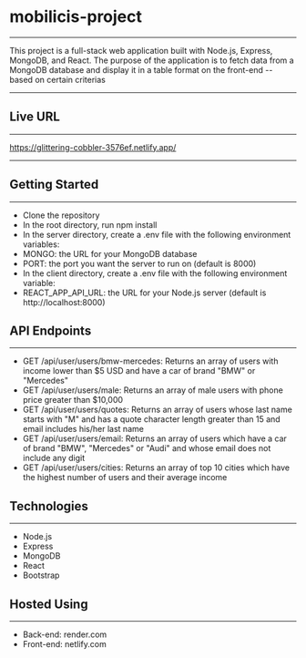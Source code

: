 # mobilicis-project
***

This project is a full-stack web application built with Node.js, Express, MongoDB, and React. The purpose of the application is to fetch data from a MongoDB database and display it in a table format on the front-end -- based on certain criterias

***

## Live URL
***
 https://glittering-cobbler-3576ef.netlify.app/
 
*** 

## Getting Started

***

* Clone the repository
* In the root directory, run npm install
* In the server directory, create a .env file with the following environment variables:
* MONGO: the URL for your MongoDB database
* PORT: the port you want the server to run on (default is 8000)
* In the client directory, create a .env file with the following environment variable:
* REACT_APP_API_URL: the URL for your Node.js server (default is http://localhost:8000)

## API Endpoints
***

* GET /api/user/users/bmw-mercedes: Returns an array of users with income lower than $5 USD and have a car of brand "BMW" or "Mercedes"
* GET /api/user/users/male: Returns an array of male users with phone price greater than $10,000
* GET /api/user/users/quotes: Returns an array of users whose last name starts with "M" and has a quote character length greater than 15 and email includes his/her last name
* GET /api/user/users/email: Returns an array of users which have a car of brand "BMW", "Mercedes" or "Audi" and whose email does not include any digit
* GET /api/user/users/cities: Returns an array of top 10 cities which have the highest number of users and their average income

## Technologies
***

* Node.js
* Express
* MongoDB
* React
* Bootstrap  

## Hosted Using
***

* Back-end: render.com
* Front-end: netlify.com
